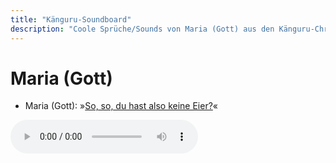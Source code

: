 ```yaml
---
title: "Känguru-Soundboard"
description: "Coole Sprüche/Sounds von Maria (Gott) aus den Känguru-Chroniken."
---
```

# Maria (Gott)

- Maria (Gott): »[So, so, du hast also keine Eier?](../files/gott-so_so_du_hast_also_keine_eier.mp3)«

<audio controls><source src='../files/gott-so_so_du_hast_also_keine_eier.mp3' type='audio/mpeg'></audio>

